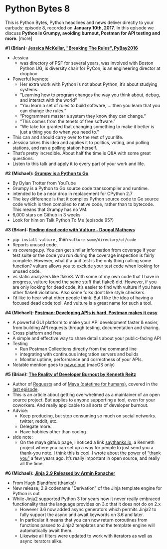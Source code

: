 # Python Bytes 8

This is Python Bytes, Python headlines and news deliver directly to your earbuds: episode 8, recorded on **January 10th, 2017**. In this episode we discuss **Python is Grumpy, avoiding burnout, Postman for API testing and more**. [more]

**#1 (Brian): [Jessica McKellar, "Breaking The Rules", PyBay2016](https://youtu.be/9UnMZYMaosw)[
](https://youtu.be/p33CVV29OG8)**

- Jessica 
  - was directory of PSF for several years, was involved with Boston Python UG, is diversity chair for PyCon, is an engineering director at dropbox
- Powerful keynote
  - Her extra work with Python is not about Python, it’s about studying systems.
  - “Learning how to program changes the way you think about, debug, and interact with the world”
  - “You learn a set of rules to build software, … then you learn that you can change the rules.”
  - “Programmers master a system they know they can change.”
  - “This comes from the tenets of free software.”
  - “We take for granted that changing something to make it better is just a thing you do when you need to.”
- This can and should carry over to the rest of your life.
- Jessica takes this idea and applies it to politics, voting, and polling stations, and ran a polling station herself.
- That’s pretty incredible. About half the time is Q&A with some great questions.
- Listen to this talk and apply it to every part of your work and life.

**#2 (Michael): [Grumpy is a Python to Go](https://opensource.googleblog.com/2017/01/grumpy-go-running-python.html)**

- By Dylan Trotter from YouTube
- Grumpy is a Python to Go source code transcompiler and runtime.
- intended to be a near drop in replacement for CPython 2.7
- The key difference is that it compiles Python source code to Go source code which is then compiled to native code, rather than to bytecode. This means that Grumpy has no VM.
- 6,000 stars on Github in 3 weeks
- Look for him on Talk Python To Me (episode 95?)

**#3 (Brian): [Finding dead code with Vulture - Dougal Mathews](http://www.dougalmatthews.com/2016/Dec/16/finding-dead-code-with-vulture/)**

- `pip install vulture` , then `vulture some/directory/of/code` 
- Reports unused code.
- vs coverage.py. You can get similar information from coverage if your test suite or the code you run during the coverage inspection is fairly complete. However, what if a unit test is the only thing calling some function? vulture allows you to exclude your test code when looking for unused code.
- vs static analyzers like flake8. With some of my own code that I have in progress, vulture found the same stuff that flake8 did. However, if you are only looking for dead code, it’s easier to find with vulture if you have other flake8 violations. Also some folks don’t like style checkers.
- I’d like to hear what other people think. But I like the idea of having a focused dead code tool. And vulture is a great name for such a tool.

**#4 (Michael): [Postman: Developing APIs is hard. Postman makes it easy](https://www.getpostman.com/)**

- A powerful GUI platform to make your API development faster & easier, from building API requests through testing, documentation and sharing.
- Cross platform and free
- A simple and effective way to share details about your public-facing API 
- Testing
  - Run Postman Collections directly from the command line
  - integrating with continuous integration servers and builds
  - Monitor uptime, performance and correctness of your APIs.
- Notable mention goes to [paw.cloud](https://paw.cloud/) (macOS only)

**#5 (Brian): [The Reality of Developer Burnout](https://www.kennethreitz.org/essays/the-reality-of-developer-burnout)[ by ](https://www.kennethreitz.org/essays/the-reality-of-developer-burnout)[Kenneth Reitz](https://www.kennethreitz.org/essays/the-reality-of-developer-burnout)**

- Author of [Requests](http://docs.python-requests.org/en/master/) and of [Maya (datetime for humans)](https://github.com/kennethreitz/maya), covered in the [last episode](http://pythonbytes.fm/7).
- This is an article about getting overwhelmed as a maintainer of an open source project. But applies to anyone supporting a tool, even for your coworkers. And really applicable to all sorts of developer burnout. 
- Advice:
  - Keep producing, but stop consuming so much on social networks. twitter, reddit, etc.
  - Delegate more.
  - Have hobbies other than coding
- side note:
  - On the maya github page, I noticed a link [saythanks.io](https://saythanks.io/), a Kenneth project where you can set up a way for people to just send you a thank-you note. I think this is cool. I wrote about [the power of “thank you”](http://pythontesting.net/community/power-of-thank-you/) a few years ago. It’s really important in open source, and really all the time. 

**#6 (Michael): [Jinja 2.9 Released by Armin Ronacher](https://www.palletsprojects.com/blog/jinja-29-released/)**

- From Hugh Blandford (thanks!)
- New release, 2.9 codename "Derivation" of the Jinja template engine for Python is out
- While Jinja2 supported Python 3 for years now it never really embraced functionality that the language provides on 3.x that it does not do on 2.x
  - However 3.6 now added async generators which permits Jinja2 to fully support the async and await keywords on 3.6 and later.
  - In particular it means that you can now return coroutines from functions passed to Jinja2 templates and the template engine will automatically await them.
  - Likewise all filters were updated to work with iterators as well as async iterators alike.
